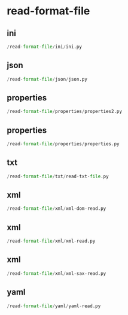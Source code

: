 # read-format-file

## ini
```python
/read-format-file/ini/ini.py
```


## json
```python
/read-format-file/json/json.py
```


## properties
```python
/read-format-file/properties/properties2.py
```


## properties
```python
/read-format-file/properties/properties.py
```


## txt
```python
/read-format-file/txt/read-txt-file.py
```


## xml
```python
/read-format-file/xml/xml-dom-read.py
```


## xml
```python
/read-format-file/xml/xml-read.py
```


## xml
```python
/read-format-file/xml/xml-sax-read.py
```


## yaml
```python
/read-format-file/yaml/yaml-read.py
```

